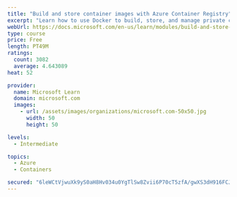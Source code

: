 ```yaml
---
title: "Build and store container images with Azure Container Registry"
excerpt: "Learn how to use Docker to build, store, and manage private container images with the Azure Container Registry."
webUrl: https://docs.microsoft.com/en-us/learn/modules/build-and-store-container-images/
type: course
price: Free
length: PT49M
ratings:
  count: 3082
  average: 4.643089
heat: 52

provider:
  name: Microsoft Learn
  domain: microsoft.com
  images:
    - url: /assets/images/organizations/microsoft.com-50x50.jpg
      width: 50
      height: 50

levels:
  - Intermediate

topics:
  - Azure
  - Containers

secured: "6leWCtVjwuXk9yS0aH8Hv034u0YgTlSw8Zvii6P70cT5zfA/gwXS3dH916FCJO3LGmOGYjZLSgT8xVMTHOzDoZhOg4IcH/mU8DT5+ZCKqvSXgrFHsig809ypvXfkxmwRcB2r5J5Wr4glD9tFZ7eZpop5V/fVsRLUaARAOtuPb2IIlcclXnw//vxX5wKRTg0pNmq0Qwmdv+BW/xC4bHs/S5yC2pTv7c+piTPfNFXjRM8HXkgD5MctENv58M1rOHeBiyHIaJ6Jfodm3KDHywUW/FzigFTSZLppRXcaJJS6QJ1cNcTr/0RUm5rIAQicx81S9rft/Curzo9qZ2o/LkBHnDnMKyeXQdN86ZMzCJEglkCpU96lj5fpCZADH5KaPBRhLUuxoaEi33eeWmbjmXDwDWT7KgmyOsAJ3TuZZr6MDHM=;xHbFOjmmj+UJwwkKxME4Fg=="
---
```


